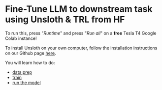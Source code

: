 # Fine-Tune LLM to downstream task using Unsloth & TRL from HF

To run this, press "*Runtime*" and press "*Run all*" on a **free** Tesla T4 Google Colab instance!

To install Unsloth on your own computer, follow the installation instructions on our Github page [here](https://github.com/unslothai/unsloth#installation-instructions---conda).

You will learn how to do:

- [data prep](#Data)
- [train](#Train) 
- [run the model](#Inference)
